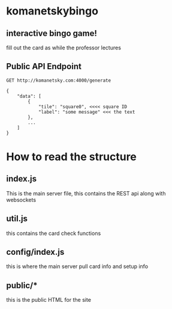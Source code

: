 # komanetskybingo

## interactive bingo game!

fill out the card as while the professor lectures

## Public API Endpoint

````/generate
GET http://komanetsky.com:4000/generate

{
    "data": [
        {
            "tile": "square0", <<<< square ID
            "label": "some message" <<< the text
        },
        ...
    ]
}
````

# How to read the structure

## index.js
This is the main server file, this contains the REST api along with websockets

## util.js
this contains the card check functions

## config/index.js
this is where the main server pull card info and setup info

## public/*
this is the public HTML for the site


